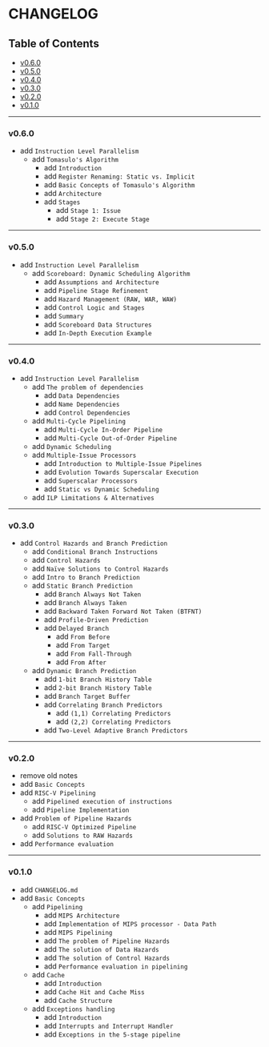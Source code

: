 <h1>CHANGELOG</h1>

<h2>Table of Contents</h2>

- [v0.6.0](#v060)
- [v0.5.0](#v050)
- [v0.4.0](#v040)
- [v0.3.0](#v030)
- [v0.2.0](#v020)
- [v0.1.0](#v010)

--------------------

### v0.6.0

- add `Instruction Level Parallelism`
  - add `Tomasulo's Algorithm`
    - add `Introduction`
    - add `Register Renaming: Static vs. Implicit`
    - add `Basic Concepts of Tomasulo's Algorithm`
    - add `Architecture`
    - add `Stages`
      - add `Stage 1: Issue`
      - add `Stage 2: Execute Stage`

--------------------

### v0.5.0

- add `Instruction Level Parallelism`
  - add `Scoreboard: Dynamic Scheduling Algorithm`
    - add `Assumptions and Architecture`
    - add `Pipeline Stage Refinement`
    - add `Hazard Management (RAW, WAR, WAW)`
    - add `Control Logic and Stages`
    - add `Summary`
    - add `Scoreboard Data Structures`
    - add `In-Depth Execution Example`

--------------------

### v0.4.0

- add `Instruction Level Parallelism`
  - add `The problem of dependencies`
    - add `Data Dependencies`
    - add `Name Dependencies`
    - add `Control Dependencies`
  - add `Multi-Cycle Pipelining`
    - add `Multi-Cycle In-Order Pipeline`
    - add `Multi-Cycle Out-of-Order Pipeline`
  - add `Dynamic Scheduling`
  - add `Multiple-Issue Processors`
    - add `Introduction to Multiple-Issue Pipelines`
    - add `Evolution Towards Superscalar Execution`
    - add `Superscalar Processors`
    - add `Static vs Dynamic Scheduling`
  - add `ILP Limitations & Alternatives`

--------------------

### v0.3.0

- add `Control Hazards and Branch Prediction`
  - add `Conditional Branch Instructions`
  - add `Control Hazards`
  - add `Naïve Solutions to Control Hazards`
  - add `Intro to Branch Prediction`
  - add `Static Branch Prediction`
    - add `Branch Always Not Taken`
    - add `Branch Always Taken`
    - add `Backward Taken Forward Not Taken (BTFNT)`
    - add `Profile-Driven Prediction`
    - add `Delayed Branch`
      - add `From Before`
      - add `From Target`
      - add `From Fall-Through`
      - add `From After`
  - add `Dynamic Branch Prediction`
    - add `1-bit Branch History Table`
    - add `2-bit Branch History Table`
    - add `Branch Target Buffer`
    - add `Correlating Branch Predictors`
      - add `(1,1) Correlating Predictors`
      - add `(2,2) Correlating Predictors`
    - add `Two-Level Adaptive Branch Predictors`

--------------------

### v0.2.0

- remove old notes
- add `Basic Concepts`
- add `RISC-V Pipelining`
  - add `Pipelined execution of instructions`
  - add `Pipeline Implementation`
- add `Problem of Pipeline Hazards`
  - add `RISC-V Optimized Pipeline`
  - add `Solutions to RAW Hazards`
- add `Performance evaluation`

--------------------

### v0.1.0

- add `CHANGELOG.md`
- add `Basic Concepts`
  - add `Pipelining`
    - add `MIPS Architecture`
    - add `Implementation of MIPS processor - Data Path`
    - add `MIPS Pipelining`
    - add `The problem of Pipeline Hazards`
    - add `The solution of Data Hazards`
    - add `The solution of Control Hazards`
    - add `Performance evaluation in pipelining`
  - add `Cache`
    - add `Introduction`
    - add `Cache Hit and Cache Miss`
    - add `Cache Structure`
  - add `Exceptions handling`
    - add `Introduction`
    - add `Interrupts and Interrupt Handler`
    - add `Exceptions in the 5-stage pipeline`
